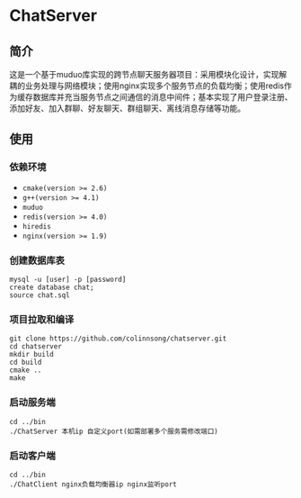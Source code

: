 # ChatServer

## 简介
这是一个基于muduo库实现的跨节点聊天服务器项目：采用模块化设计，实现解耦的业务处理与网络模块；使用nginx实现多个服务节点的负载均衡；使用redis作为缓存数据库并充当服务节点之间通信的消息中间件；基本实现了用户登录注册、添加好友、加入群聊、好友聊天、群组聊天、离线消息存储等功能。

## 使用

### 依赖环境
* `cmake(version >= 2.6)`
* `g++(version >= 4.1)`
* `muduo`
* `redis(version >= 4.0)`
* `hiredis`
* `nginx(version >= 1.9)`

### 创建数据库表
```
mysql -u [user] -p [password]
create database chat;
source chat.sql
```

### 项目拉取和编译
```
git clone https://github.com/colinnsong/chatserver.git  
cd chatserver  
mkdir build  
cd build  
cmake ..  
make  
```

### 启动服务端
```
cd ../bin  
./ChatServer 本机ip 自定义port(如需部署多个服务需修改端口)
```

### 启动客户端
```
cd ../bin  
./ChatClient nginx负载均衡器ip nginx监听port
```
